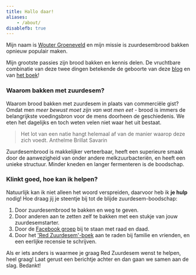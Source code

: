 ```yaml
---
title: Hallo daar!
aliases:
    - /about/
disablefb: true
---
```


Mijn naam is [Wouter Groeneveld][1] en mijn missie is zuurdesembrood bakken opnieuw populair maken. 

Mijn grootste passies zijn brood bakken en kennis delen. De vruchtbare combinatie van deze twee dingen betekende de geboorte van deze [blog](/blog) en van [het boek](/boek)!

### Waarom bakken met zuurdesem?

Waarom brood bakken met zuurdesem in plaats van commerciële gist? Omdat men _meer bewust moet zijn van wat men eet_ - brood is immers de belangrijkste voedingsbron voor de mens doorheen de geschiedenis. We eten het dagelijks en toch weten velen niet waar het uit bestaat.


> Het lot van een natie hangt helemaal af van de manier waarop deze zich voedt. <span>Anthelme Brillat Savarin</span>

Zuurdesembrood is makkelijker verteerbaar, heeft een superieure smaak door de aanwezigheid van onder andere melkzuurbacteriën, en heeft een unieke structuur. Minder kneden en langer fermenteren is de boodschap. 

### Klinkt goed, hoe kan ik helpen?

Natuurlijk kan ik niet alleen het woord verspreiden, daarvoor heb ik **je hulp** nodig! Hoe draag jij je steentje bij tot de blijde zuurdesem-boodschap:

1. Door zuurdesembrood te bakken en weg te geven.
2. Door anderen aan te zetten zelf te bakken met een stukje van jouw zuurdesemstarter.
3. Door de [Facebook groep](https://facebook.com/redzuurdesem) bij te staan met raad en daad. 
4. Door het ['Red Zuurdesem'-boek](/boek) aan te raden bij familie en vrienden, en een eerlijke recensie te schrijven.

Als er iets anders is waarmee je graag Red Zuurdesem wenst te helpen, heel graag! Laat gerust een berichtje achter en dan gaan we samen aan de slag. Bedankt!

 [1]: https://brainbaking.com/about/
 [2]: https://sourdough.com/shop/artisan-baker-association